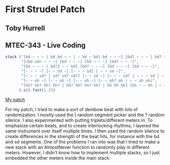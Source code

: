 # First Strudel Patch
## Toby Hurrell
## MTEC-343 - Live Coding

```javascript
stack ("[bd ~ ~ ~ | bd bd ~ ~ | ~ bd ~ bd| bd ~ ~ ~] [bd? ~ ~ ~ | bd? ~ ~ bd!2?] [bd ~ ~ ~] [bd ~ ~ ~ | bd ~ bd bd]",
       "[<bd sd> ~ ~ ~] [bd ~ ~ ~] [bd ~ ~ ~] [bd? ~ ~ ~]",
       "[bd ~ ~ ~ | bd!2 ~ ~ bd] [bd? ~ ~ ~] [bd ~ ~ ~] [bd ~ ~ ~]",
       "[~ ~ ~ ~] [~ ~ sd ~] [~ ~ ~ sd] [ ~ ~ sd ~]",
       "[~ ~ ~ sd? | sd? sd? sd?] [~ ~ sd ~] [~ ~ ~ sd? | ~ ~ ~ sd | ~ ~ sd?] [ ~ ~ sd? ~ | ~ ~ sd sd!2? | ~ ~ sd? ~]",
       "[~ ~ oh ~] [~ ~ oh ~] [~ ~ oh ~] [~ ~ oh? oh | ~ ~ oh oh]",
       "[hh? hh? hh? hh? | hh? hh? hh? hh? | hh hh hh] [hh ~ ~ hh | ~ ~ ~ ~ | hh? hh? hh?] [hh? ~ ~ ~] [~ ~ ~ ~]",
      ).s().fast(1.25) 

```

[My patch](https://strudel.cc/?6XEPHrz1pbRA)

For my patch, I tried to make a sort of dembow beat with lots of randomization.
I mostly used the | random segment picker and the ? random silence. I also experimented with putting triplets/different meters in.
To emphasize certain beats, and to create interlocking rhythms, I layered the same instrument over itself multiple times.
I then used the random silence to create differences in the strength of the beat hits, for instance with the bd and sd segments.
One of the problems I ran into was that I tried to make a new stack with an AlmostNever function to randomly play in different meters.
However, I didn't know how to implement multiple stacks, so I just embedded the other meters inside the main stack.
